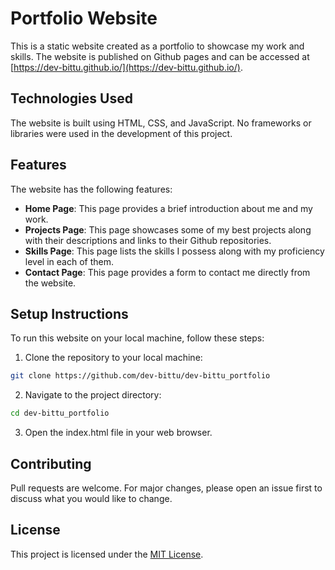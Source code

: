# Portfolio Website
This is a static website created as a portfolio to showcase my work and skills.
The website is published on Github pages and can be accessed at [https://dev-bittu.github.io/](https://dev-bittu.github.io/).

## Technologies Used
The website is built using HTML, CSS, and JavaScript.
No frameworks or libraries were used in the development of this project.

## Features
The website has the following features:
- **Home Page**: This page provides a brief introduction about me and my work.
- **Projects Page**: This page showcases some of my best projects along with their descriptions and links to their Github repositories.
- **Skills Page**: This page lists the skills I possess along with my proficiency level in each of them.
- **Contact Page**: This page provides a form to contact me directly from the website.

## Setup Instructions
To run this website on your local machine, follow these steps:

1. Clone the repository to your local machine:
```bash
git clone https://github.com/dev-bittu/dev-bittu_portfolio
```
2. Navigate to the project directory:
```bash
cd dev-bittu_portfolio
```
3. Open the index.html file in your web browser.

## Contributing
Pull requests are welcome.
For major changes, please open an issue first to discuss what you would like to change.

## License
This project is licensed under the [MIT License](LICENSE).

